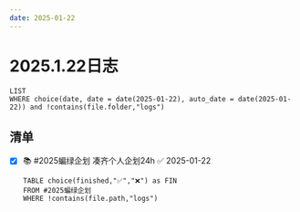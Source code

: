 ```yaml
---
date: 2025-01-22
---
```


# 2025.1.22日志

```dataview
LIST
WHERE choice(date, date = date(2025-01-22), auto_date = date(2025-01-22)) and !contains(file.folder,"logs")
```

## 清单

- [x] 📚 #2025蝙绿企划 凑齐个人企划24h ✅ 2025-01-22

    ```dataview
    TABLE choice(finished,"✅","❌") as FIN
    FROM #2025蝙绿企划
    WHERE !contains(file.path,"logs")
    ```
